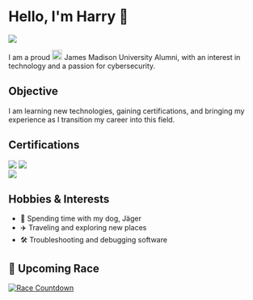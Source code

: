 # Hello, I'm Harry :wave:
<a href="https://linkedin.com/in/harrychallis/"> <img src="https://custom-icon-badges.demolab.com/badge/LinkedIn-0A66C2?logo=linkedin-white&logoColor=fff" /></a>

I am a proud <a href="#"><img src="https://cdn.brandfetch.io/idnACab9-H/w/400/h/400/theme/dark/icon.jpeg?c=1dxbfHSJFAPEGdCLU4o5B" width="20" height="20"></a> James Madison University Alumni, with an interest in technology and a passion for cybersecurity.

## Objective

I am learning new technologies, gaining certifications, and bringing my experience as I transition my career into this field.

## Certifications
<div>
<img src="https://img.shields.io/badge/-Security%2B-FF0000?&style=for-the-badge&logo=CompTIA&logoColor=white" />
<img src="https://img.shields.io/badge/-Network%2B-007ACC?&style=for-the-badge&logo=CompTIA&logoColor=white" />
<br>
  <img src="https://img.shields.io/badge/-Certified%20Cloud%20Practitioner-FF9900?&style=for-the-badge&logo=Amazon%20Web%20Services&logoColor=white" />
  </br>
</div>

## Hobbies & Interests  

- 🐶 Spending time with my dog, Jäger  
- ✈️ Traveling and exploring new places  
- 🛠️ Troubleshooting and debugging software  

## 🏁 Upcoming Race  
<a href="https://github.com/harrychallis/racecountdown">
  <img src="https://img.shields.io/endpoint?url=https%3A%2F%2Fraw.githubusercontent.com%2Fharrychallis%2Fracecountdown%2Fmain%2Fcountdown.json&style=for-the-badge&logo=running&logoColor=white" alt="Race Countdown" />
</a>
